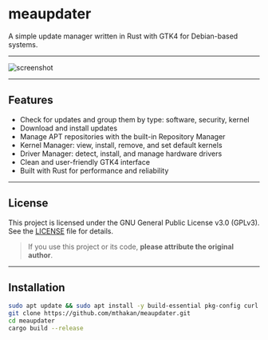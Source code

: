 # meaupdater
A simple update manager written in Rust with GTK4 for Debian-based systems.

---

![screenshot](https://github.com/user-attachments/assets/8ba432a0-da05-430b-9f72-738b967ca8e1)

---

## Features

- Check for updates and group them by type: software, security, kernel
- Download and install updates
- Manage APT repositories with the built-in Repository Manager
- Kernel Manager: view, install, remove, and set default kernels
- Driver Manager: detect, install, and manage hardware drivers
- Clean and user-friendly GTK4 interface
- Built with Rust for performance and reliability

---

## License

This project is licensed under the GNU General Public License v3.0 (GPLv3).  
See the [LICENSE](https://www.gnu.org/licenses/gpl-3.0.en.html) file for details.
> If you use this project or its code, **please attribute the original author**.
---

## Installation 
```sh
sudo apt update && sudo apt install -y build-essential pkg-config curl git libgtk-3-dev libglib2.0-dev libpango1.0-dev libgdk-pixbuf2.0-dev libatk1.0-dev libadwaita-1-dev libgraphene-1.0-dev
git clone https://github.com/mthakan/meaupdater.git
cd meaupdater
cargo build --release
